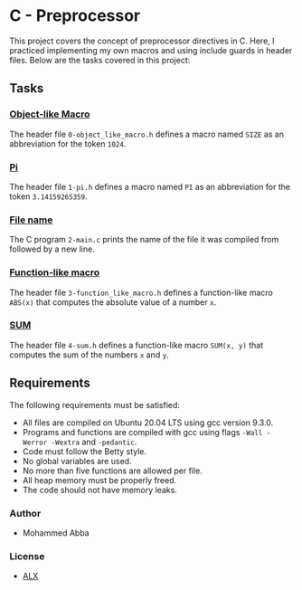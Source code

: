 # C - Preprocessor

This project covers the concept of preprocessor directives in C. Here, I practiced implementing my own macros and using include guards in header files. Below are the tasks covered in this project:

## Tasks

### [Object-like Macro](https://github.com/mcakyerima/alx-low_level_programming/blob/main/0x0D-preprocessor/0-object_like_macro.h)

The header file `0-object_like_macro.h` defines a macro named `SIZE` as an abbreviation for the token `1024`.

### [Pi](https://github.com/mcakyerima/alx-low_level_programming/blob/main/0x0D-preprocessor/1-pi.h)

The header file `1-pi.h` defines a macro named `PI` as an abbreviation for the token `3.14159265359`.

### [File name](https://github.com/mcakyerima/alx-low_level_programming/blob/main/0x0D-preprocessor/2-main.c)

The C program `2-main.c` prints the name of the file it was compiled from followed by a new line.

### [Function-like macro](https://github.com/mcakyerima/alx-low_level_programming/blob/main/0x0D-preprocessor/3-function_like_macro.h)

The header file `3-function_like_macro.h` defines a function-like macro `ABS(x)` that computes the absolute value of a number `x`.

### [SUM](https://github.com/mcakyerima/alx-low_level_programming/blob/main/0x0D-preprocessor/4-sum.h)

The header file `4-sum.h` defines a function-like macro `SUM(x, y)` that computes the sum of the numbers `x` and `y`.

## Requirements

The following requirements must be satisfied:

- All files are compiled on Ubuntu 20.04 LTS using gcc version 9.3.0.
- Programs and functions are compiled with gcc using flags `-Wall -Werror -Wextra` and `-pedantic`.
- Code must follow the Betty style.
- No global variables are used.
- No more than five functions are allowed per file.
- All heap memory must be properly freed.
- The code should not have memory leaks.

### Author
- Mohammed Abba 

### License
- [ALX](https://www.alxafrica.com/)
